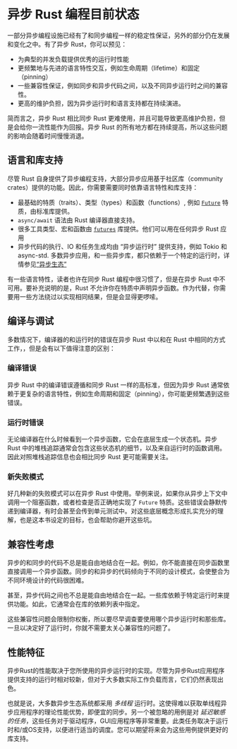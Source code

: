 # 异步 Rust 编程目前状态

一部分异步编程设施已经有了和同步编程一样的稳定性保证，另外的部分仍在发展和变化之中。有了异步 Rust，你可以预见：

- 为典型的并发负载提供优秀的运行时性能
- 更频繁地与先进的语言特性交互，例如生命周期（lifetime）和固定（pinning）
- 一些兼容性保证，例如同步和异步代码之间，以及不同异步运行时之间的兼容性。
- 更高的维护负担，因为异步运行时和语言支持都在持续演进。

简而言之，异步 Rust 相比同步 Rust 更难使用，并且可能导致更高维护负担，但是会给你一流性能作为回报。异步 Rust 的所有地方都在持续提高，所以这些问题的影响会随着时间慢慢消退。

## 语言和库支持

尽管 Rust 自身提供了异步编程支持，大部分异步应用基于社区库（community crates）提供的功能。因此，你需要需要同时依靠语言特性和库支持：

- 最基础的特质（traits）、类型（types）和函数（functions）, 例如 [`Future`](https://doc.rust-lang.org/std/future/trait.Future.html) 特质，由标准库提供。
- `async/await` 语法由 Rust 编译器直接支持。
- 很多工具类型、宏和函数由 [`futures`](https://docs.rs/futures/) 库提供。他们可以用在任何异步 Rust 应用
- 异步代码的执行、IO 和任务生成均由 “异步运行时” 提供支持，例如 Tokio 和 async-std. 多数异步应用，和一些异步库，都只依赖于一个特定的运行时，详情参见[“异步生态”](../08_ecosystem/00_chapter.md)

有一些语言特性，读者也许在同步 Rust 编程中很习惯了，但是在异步 Rust 中不可用。要补充说明的是，Rust 不允许你在特质中声明异步函数。作为代替，你需要用一些方法绕过以实现相同结果，但是会显得更啰嗦。

## 编译与调试

多数情况下，编译器的和运行时的错误在异步 Rust 中以和在 Rust 中相同的方式工作，，但是会有以下值得注意的区别：

### 编译错误

异步 Rust 中的编译错误遵循和同步 Rust 一样的高标准，但因为异步 Rust 通常依赖于更复杂的语言特性，例如生命周期和固定（pinning），你可能更频繁遇到这些错误。

### 运行时错误

无论编译器在什么时候看到一个异步函数，它会在底层生成一个状态机。异步 Rust 中的堆栈追踪通常会包含这些状态机的细节，以及来自运行时的函数调用。因此对照堆栈追踪信息也会相比同步 Rust 更可能需要关注。

### 新失败模式

好几种新的失败模式可以在异步 Rust 中使用。举例来说，如果你从异步上下文中调用一个阻塞函数，或者检查是否正确地实现了 `Future` 特质。这些错误会静默传递到编译器，有时会甚至会传到单元测试中。对这些底层概念形成扎实充分的理解，也是这本书设定的目标，也会帮助你避开这些坑。

## 兼容性考虑

异步的和同步的代码不总是能自由地结合在一起。例如，你不能直接在同步函数里直接调用一个异步函数。同步的和异步的代码倾向于不同的设计模式，会使整合为不同环境设计的代码很困难。

甚至，异步代码之间也不总是能自由地结合在一起。一些库依赖于特定运行时来提供功能。如此，它通常会在库的依赖列表中指定。

这些兼容性问题会限制你权衡，所以要尽早调查要使用哪个异步运行时和那些库。一旦以决定好了运行时，你就不需要太关心兼容性的问题了。

## 性能特征
异步Rust的性能取决于您所使用的异步运行时的实现。尽管为异步Rust应用程序提供支持的运行时相对较新，但对于大多数实际工作负载而言，它们仍然表现出色。

也就是说，大多数异步生态系统都采用 _多线程_ 运行时。这使得难以获取单线程异步应用程序的理论性能优势，即便宜的同步。另一个被忽略的用例是对 _延迟敏感的任务_，这些任务对于驱动程序，GUI应用程序等非常重要。此类任务取决于运行时和/或OS支持，以便进行适当的调度。您可以期望将来会为这些用例提供更好的库支持。
